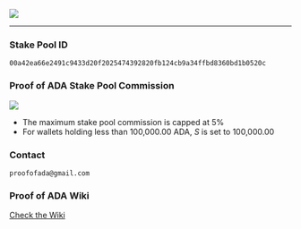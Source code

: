 ![](https://github.com/ProofofADA/Proof-of-ADA/blob/master/PoA-New.PNG)

------

### Stake Pool ID ###
```
00a42ea66e2491c9433d20f2025474392820fb124cb9a34ffbd8360bd1b0520c
```
### Proof of ADA Stake Pool Commission ###
![](https://github.com/ProofofADA/proof-of-ada/blob/master/stake_function.png)

* The maximum stake pool commission is capped at 5% 
* For wallets holding less than 100,000.00 ADA, *S* is set to 100,000.00
### Contact ### 
```
proofofada@gmail.com
```
### Proof of ADA Wiki ### 

[Check the Wiki](https://github.com/ProofofADA/Proof-of-ADA/wiki)

